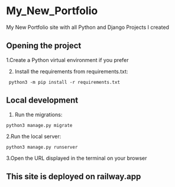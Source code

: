 # My_New_Portfolio
  My New Portfolio site with all Python and Django Projects I created
  
## Opening the project

1.Create a Python virtual environment if you prefer

2. Install the requirements from requirements.txt:
 ```shell
  python3 -m pip install -r requirements.txt
  ```
 
## Local development

1. Run the migrations:
  ```
  python3 manage.py migrate
  ```
  
2.Run the local server:
 ```
 python3 manage.py runserver
 ```
 
3.Open the URL displayed in the terminal on your browser

## This site is deployed on railway.app
